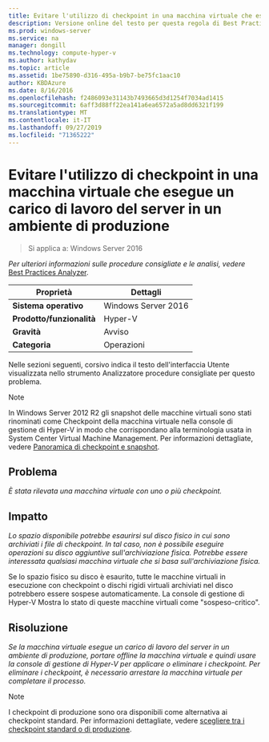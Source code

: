 ```yaml
---
title: Evitare l'utilizzo di checkpoint in una macchina virtuale che esegue un carico di lavoro del server in un ambiente di produzione
description: Versione online del testo per questa regola di Best Practices Analyzer.
ms.prod: windows-server
ms.service: na
manager: dongill
ms.technology: compute-hyper-v
ms.author: kathydav
ms.topic: article
ms.assetid: 1be75890-d316-495a-b9b7-be75fc1aac10
author: KBDAzure
ms.date: 8/16/2016
ms.openlocfilehash: f2486093e31143b7493665d3d1254f7034ad1415
ms.sourcegitcommit: 6aff3d88ff22ea141a6ea6572a5ad8dd6321f199
ms.translationtype: MT
ms.contentlocale: it-IT
ms.lasthandoff: 09/27/2019
ms.locfileid: "71365222"
---
```

# <a name="avoid-using-checkpoints-on-a-virtual-machine-that-runs-a-server-workload-in-a-production-environment"></a>Evitare l'utilizzo di checkpoint in una macchina virtuale che esegue un carico di lavoro del server in un ambiente di produzione

>Si applica a: Windows Server 2016


  
*Per ulteriori informazioni sulle procedure consigliate e le analisi, vedere* [Best Practices Analyzer](https://go.microsoft.com/fwlink/?LinkId=122786).  
  
|Proprietà|Dettagli|  
|-|-|  
|**Sistema operativo**|Windows Server 2016|  
|**Prodotto/funzionalità**|Hyper-V|  
|**Gravità**|Avviso|  
|**Categoria**|Operazioni|  

Nelle sezioni seguenti, corsivo indica il testo dell'interfaccia Utente visualizzata nello strumento Analizzatore procedure consigliate per questo problema.

> [!NOTE]  
> In Windows Server 2012 R2 gli snapshot delle macchine virtuali sono stati rinominati come Checkpoint della macchina virtuale nella console di gestione di Hyper-V in modo che corrispondano alla terminologia usata in System Center Virtual Machine Management. Per informazioni dettagliate, vedere [Panoramica di checkpoint e snapshot](https://technet.microsoft.com/library/dn818483.aspx).  
  
## <a name="issue"></a>Problema  
  
*È stata rilevata una macchina virtuale con uno o più checkpoint.*  
  
## <a name="impact"></a>Impatto  
  
*Lo spazio disponibile potrebbe esaurirsi sul disco fisico in cui sono archiviati i file di checkpoint. In tal caso, non è possibile eseguire operazioni su disco aggiuntive sull'archiviazione fisica. Potrebbe essere interessata qualsiasi macchina virtuale che si basa sull'archiviazione fisica.*  
  
Se lo spazio fisico su disco è esaurito, tutte le macchine virtuali in esecuzione con checkpoint o dischi rigidi virtuali archiviati nel disco potrebbero essere sospese automaticamente. La console di gestione di Hyper-V Mostra lo stato di queste macchine virtuali come "sospeso-critico".  
  
## <a name="resolution"></a>Risoluzione  
  
*Se la macchina virtuale esegue un carico di lavoro del server in un ambiente di produzione, portare offline la macchina virtuale e quindi usare la console di gestione di Hyper-V per applicare o eliminare i checkpoint. Per eliminare i checkpoint, è necessario arrestare la macchina virtuale per completare il processo.*  
  
> [!NOTE]  
> I checkpoint di produzione sono ora disponibili come alternativa ai checkpoint standard. Per informazioni dettagliate, vedere [scegliere tra i checkpoint standard o di produzione](../manage/Choose-between-standard-or-production-checkpoints-in-Hyper-V.md).  
  


